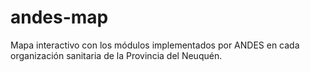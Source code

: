 # andes-map
Mapa interactivo con los módulos implementados por ANDES en cada organización sanitaria de la Provincia del Neuquén.
